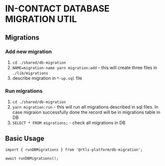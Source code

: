 # IN-CONTACT DATABASE MIGRATION UTIL

## Migrations
### Add new migration
1. `cd ./shared/db-migration`
2. `NAME=migration-name yarn migration:add` - this will create three files in `./lib/migrations`
3. describe migration in `*-up.sql` file

### Run migrations
1. `cd ./shared/db-migration`
2. `yarn migration:run` - this will run all migrations described in sql files. In case migraion successfully done the record will be in migrations table in DB
3. `SELECT * FROM migrations;` - check all migrations in DB


## Basic Usage
```
import { runDBMigrations } from '@rtls-platform/db-migration';

await runDBMigrations();
```
